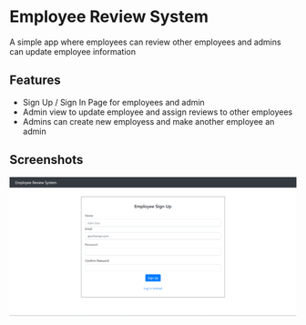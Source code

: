 # Employee Review System

A simple app where employees can review other employees and admins can update employee information

## Features

- Sign Up / Sign In Page for employees and admin
- Admin view to update employee and assign reviews to other employees
- Admins can create new employess and make another employee an admin

## Screenshots

![Sign Up](/images/signup.png)
